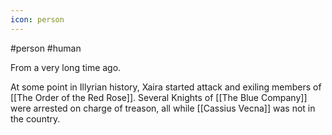 ```yaml
---
icon: person 
---
```

#person #human 

From a very long time ago.

At some point in Illyrian history, Xaira started attack and exiling members of [[The Order of the Red Rose]]. Several Knights of [[The Blue Company]] were arrested on charge of treason, all while [[Cassius Vecna]] was not in the country.